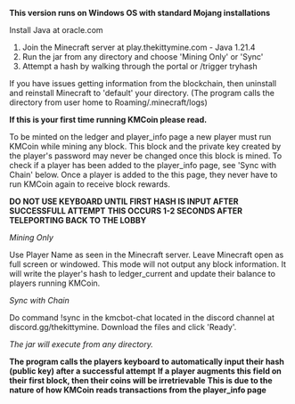 **This version runs on Windows OS with standard Mojang installations**

Install Java at oracle.com

   1. Join the Minecraft server at play.thekittymine.com - Java 1.21.4
   2. Run the jar from any directory and choose 'Mining Only' or 'Sync'
   3. Attempt a hash by walking through the portal or /trigger tryhash

If you have issues getting information from the blockchain, then 
uninstall and reinstall Minecraft to 'default' your directory. 
(The program calls the directory from user home to Roaming/.minecraft/logs)


**If this is your first time running KMCoin please read.**

To be minted on the ledger and player_info page a new player must run KMCoin while mining any block.
This block and the private key created by the player's password may never be changed once this block
is mined. To check if a player has been added to the player_info page, see 'Sync with Chain' below.
Once a player is added to the this page, they never have to run KMCoin again to receive block rewards.

**DO NOT USE KEYBOARD UNTIL FIRST HASH IS INPUT AFTER SUCCESSFULL ATTEMPT**
**THIS OCCURS 1-2 SECONDS AFTER TELEPORTING BACK TO THE LOBBY**


*Mining Only*

Use Player Name as seen in the Minecraft server. Leave Minecraft open as full screen or windowed. This 
mode will not output any block information. It will write the player's hash to ledger_current and update
their balance to players running KMCoin.


*Sync with Chain*

Do command !sync in the kmcbot-chat located in the discord channel at discord.gg/thekittymine.
Download the files and click 'Ready'.

*The jar will execute from any directory.*

**The program calls the players keyboard to automatically input their hash (public key) after a successful attempt**
**If a player augments this field on their first block, then their coins will be irretrievable**
**This is due to the nature of how KMCoin reads transactions from the player_info page**
